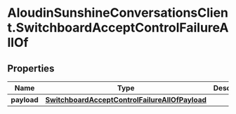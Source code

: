 # AloudinSunshineConversationsClient.SwitchboardAcceptControlFailureAllOf

## Properties

Name | Type | Description | Notes
------------ | ------------- | ------------- | -------------
**payload** | [**SwitchboardAcceptControlFailureAllOfPayload**](SwitchboardAcceptControlFailureAllOfPayload.md) |  | [optional] 


